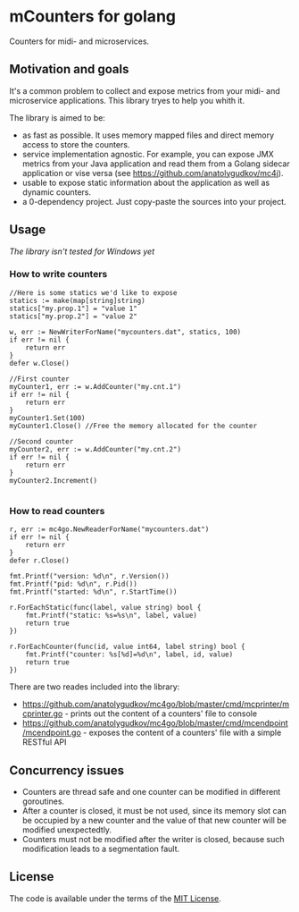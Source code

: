 # mCounters for golang
Counters for midi- and microservices.

## Motivation and goals
It's a common problem to collect and expose metrics from your midi- and microservice applications. This library tryes to help you whith it.

The library is aimed to be:
 - as fast as possible. It uses memory mapped files and direct memory access to store the counters.
 - service implementation agnostic. For example, you can expose JMX metrics from your Java application and read them from a Golang sidecar application or vise versa (see https://github.com/anatolygudkov/mc4j).
 - usable to expose static information about the application as well as dynamic counters.
 - a 0-dependency project. Just copy-paste the sources into your project.

## Usage
*The library isn't tested for Windows yet*
### How to write counters
```
//Here is some statics we'd like to expose
statics := make(map[string]string)
statics["my.prop.1"] = "value 1"
statics["my.prop.2"] = "value 2"

w, err := NewWriterForName("mycounters.dat", statics, 100)
if err != nil {
	return err
}
defer w.Close()

//First counter
myCounter1, err := w.AddCounter("my.cnt.1")
if err != nil {
	return err
}
myCounter1.Set(100)
myCounter1.Close() //Free the memory allocated for the counter

//Second counter
myCounter2, err := w.AddCounter("my.cnt.2")
if err != nil {
	return err
}
myCounter2.Increment()
 
```

### How to read counters
```
r, err := mc4go.NewReaderForName("mycounters.dat")
if err != nil {
	return err
}
defer r.Close()

fmt.Printf("version: %d\n", r.Version())
fmt.Printf("pid: %d\n", r.Pid())
fmt.Printf("started: %d\n", r.StartTime())

r.ForEachStatic(func(label, value string) bool {
	fmt.Printf("static: %s=%s\n", label, value)
	return true
})

r.ForEachCounter(func(id, value int64, label string) bool {
	fmt.Printf("counter: %s[%d]=%d\n", label, id, value)
	return true
}) 
```

There are two reades included into the library:
- https://github.com/anatolygudkov/mc4go/blob/master/cmd/mcprinter/mcprinter.go - prints out the content of a counters' file to console
- https://github.com/anatolygudkov/mc4go/blob/master/cmd/mcendpoint/mcendpoint.go - exposes the content of a counters' file with a simple RESTful API

## Concurrency issues
- Counters are thread safe and one counter can be modified in different goroutines.
- After a counter is closed, it must be not used, since its memory slot can be occupied by a new counter and the value of that new counter will be modified unexpectedtly.
- Counters must not be modified after the writer is closed, because such modification leads to a segmentation fault.

## License
The code is available under the terms of the [MIT License](http://opensource.org/licenses/MIT).
